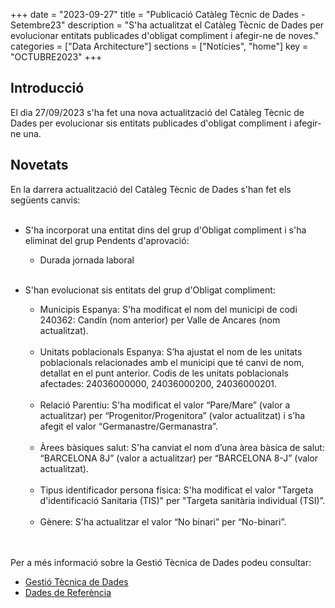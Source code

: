 +++
date        = "2023-09-27"
title       = "Publicació Catàleg Tècnic de Dades - Setembre23"
description = "S'ha actualitzat el Catàleg Tècnic de Dades per evolucionar entitats publicades d'obligat compliment i afegir-ne de noves."
categories  = ["Data Architecture"]
sections    = ["Notícies", "home"]
key = "OCTUBRE2023"
+++

## Introducció

El dia 27/09/2023 s'ha fet una nova actualització del Catàleg Tècnic de Dades per evolucionar sis entitats publicades d'obligat compliment i afegir-ne una.
 
## Novetats

En la darrera actualització del Catàleg Tècnic de Dades s'han fet els següents canvis:<br><br>

- S'ha incorporat una entitat dins del grup d'Obligat compliment i s'ha eliminat del grup Pendents d'aprovació:
  - Durada jornada laboral<br><br>

- S'han evolucionat sis entitats del grup d'Obligat compliment:<br>
  - Municipis Espanya: S'ha modificat el nom del municipi de codi 240362: Candín (nom anterior) per Valle de Ancares (nom actualitzat).<br><br>
  - Unitats poblacionals Espanya: S’ha ajustat el nom de les unitats poblacionals relacionades amb el municipi que té canvi de nom, detallat en el punt anterior. Codis de les unitats poblacionals afectades: 24036000000, 24036000200, 24036000201.<br><br>
  - Relació Parentiu: S'ha modificat el valor “Pare/Mare” (valor a actualitzar) per “Progenitor/Progenitora” (valor actualitzat) i s’ha afegit el valor “Germanastre/Germanastra”.<br><br>
  - Àrees bàsiques salut: S'ha canviat el nom d’una àrea bàsica de salut: “BARCELONA 8J”  (valor a actualitzar) per “BARCELONA 8-J” (valor actualitzat).<br><br>
  - Tipus identificador persona física: S'ha modificat el valor "Targeta d'identificació Sanitaria (TIS)" per "Targeta sanitària individual (TSI)”.<br><br>
  - Gènere: S'ha actualitzar el valor “No binari” per “No-binari”.<br><br><br>

Per a més informació sobre la Gestió Tècnica de Dades podeu consultar:

* [Gestió Tècnica de Dades](https://canigo.ctti.gencat.cat/plataformes/dadesref/gestiodades/)
* [Dades de Referència](https://canigo.ctti.gencat.cat/plataformes/dadesref/dadesref/)

